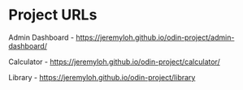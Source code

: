 # Project URLs

Admin Dashboard - https://jeremyloh.github.io/odin-project/admin-dashboard/

Calculator - https://jeremyloh.github.io/odin-project/calculator/

Library - https://jeremyloh.github.io/odin-project/library